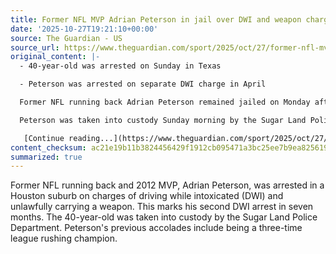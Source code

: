 ```yaml
---
title: Former NFL MVP Adrian Peterson in jail over DWI and weapon charges
date: '2025-10-27T19:21:10+00:00'
source: The Guardian - US
source_url: https://www.theguardian.com/sport/2025/oct/27/former-nfl-mvp-adrian-peterson-in-jail-over-dwi-and-weapon-charges
original_content: |-
  - 40-year-old was arrested on Sunday in Texas

  - Peterson was arrested on separate DWI charge in April

  Former NFL running back Adrian Peterson remained jailed on Monday after being arrested a day earlier in a Houston suburb on charges of driving while intoxicated and unlawfully carrying a weapon, according to authorities.

  Peterson was taken into custody Sunday morning by the Sugar Land Police Department, said agency spokeswoman Alicia Alaniz. It’s the second DWI arrest in seven months for the 2012 NFL MVP and three-time league rushing champion.

   [Continue reading...](https://www.theguardian.com/sport/2025/oct/27/former-nfl-mvp-adrian-peterson-in-jail-over-dwi-and-weapon-charges)
content_checksum: ac21e19b11b3824456429f1912cb095471a3bc25ee7b9ea825619f3730d9e51a
summarized: true
---
```


Former NFL running back and 2012 MVP, Adrian Peterson, was arrested in a Houston suburb on charges of driving while intoxicated (DWI) and unlawfully carrying a weapon. This marks his second DWI arrest in seven months. The 40-year-old was taken into custody by the Sugar Land Police Department. Peterson's previous accolades include being a three-time league rushing champion.